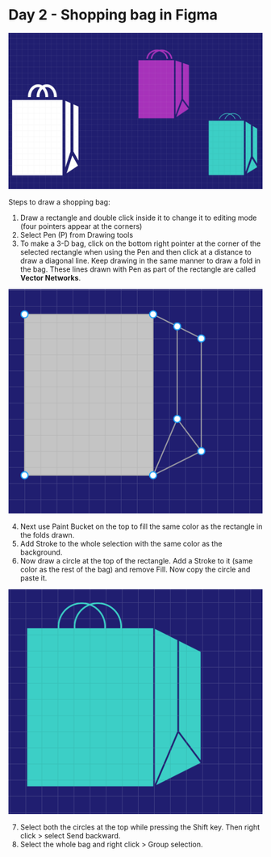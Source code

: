 # Day 2 - Shopping bag in Figma

![Shopping bags](images/Day2ShoppingBags.png)

Steps to draw a shopping bag:

1. Draw a rectangle and double click inside it to change it to editing mode (four pointers appear at the corners)
2. Select Pen (P) from Drawing tools
3. To make a 3-D bag, click on the bottom right pointer at the corner of the selected rectangle when using the Pen and then click at a distance to draw a diagonal line. Keep drawing in the same manner to draw a fold in the bag. These lines drawn with Pen as part of the rectangle are called **Vector Networks**.

![Bag Fold drawn with Pen](images/Day2BagFold.png)

4. Next use Paint Bucket on the top to fill the same color as the rectangle in the folds drawn.
5. Add Stroke to the whole selection with the same color as the background.
6. Now draw a circle at the top of the rectangle. Add a Stroke to it (same color as the rest of the bag) and remove Fill. Now copy the circle and paste it.

![Circles at top](images/Day2CirclesAtTop.png)

7. Select both the circles at the top while pressing the Shift key. Then right click > select Send backward.
8. Select the whole bag and right click > Group selection.